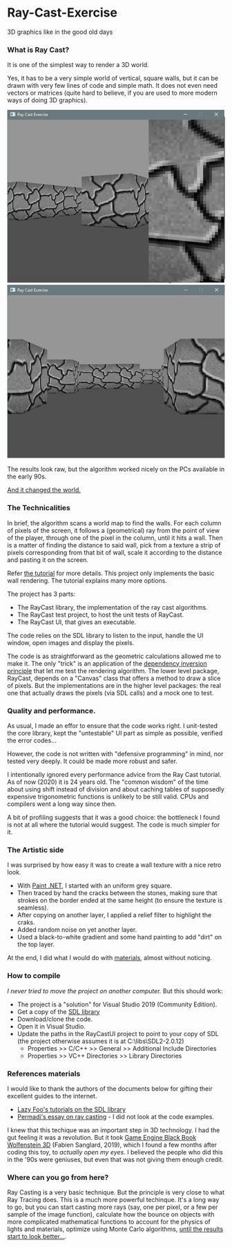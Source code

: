 # Ray-Cast-Exercise
3D graphics like in the good old days

### What is Ray Cast?
It is one of the simplest way to render a 3D world.

Yes, it has to be a very simple world of vertical, square walls, but it can be drawn with very few lines of code and simple math.
It does not even need vectors or matrices (quite hard to believe, if you are used to more modern ways of doing 3D graphics).

![Sample screeshot 1](https://github.com/stefanos-86/Ray-Cast-Exercise/blob/master/Screenshot1.png "")
![Sample screeshot 2](https://github.com/stefanos-86/Ray-Cast-Exercise/blob/master/Screenshot2.png "")


The results look raw, but the algorithm worked nicely on the PCs available in the early 90s.

[And it changed the world.](https://archive.org/details/msdos_Wolfenstein_3D_1992)

### The Technicalities

In brief, the algorithm scans a world map to find the walls. For each column of pixels of the screen, it follows a (geometrical)
ray from the point of view of the player, through one of the pixel in the column, until it hits a wall. Then is a matter of
finding the distance to said wall, pick from a texture a strip of pixels corresponding from that bit of wall, scale it according to 
the distance and pasting it on the screen.

Refer [the tutorial](https://permadi.com/1996/05/ray-casting-tutorial-table-of-contents/) for more details.
This project only implements the basic wall rendering. The tutorial explains many more options.

The project has 3 parts:
* The RayCast library, the implementation of the ray cast algorithms.
* The RayCast test project, to host the unit tests of RayCast.
* The RayCast UI, that gives an executable.

The code relies on the SDL library to listen to the input, handle the UI window, open images and display the pixels.

The code is as straightforward as the geometric calculations allowed me to make it.
The only "trick" is an application of the [dependency inversion principle](https://en.wikipedia.org/wiki/Dependency_inversion_principle)
that let me test the rendering algorithm. The lower level package, RayCast, depends on a "Canvas" class that offers a method to draw a slice of pixels.
But the implementations are in the higher level packages: the real one that actually draws the pixels (via SDL calls) and a mock one to test.

### Quality and performance.
As usual, I made an effor to ensure that the code works right. I unit-tested the core library, kept the "untestable" UI 
part as simple as possible, verified the error codes...

However, the code is not written with "defensive programming" in mind, nor tested very deeply. It could be made more robust and safer.

I intentionally ignored every performance advice from the Ray Cast tutorial. As of now (2020) it is 24 years old. The "common wisdom" of the time
about using shift instead of division and about caching tables of supposedly expensive trigonometric functions is unlikely to be still valid.
CPUs and compilers went a long way since then.

A bit of profiling suggests that it was a good choice: the bottleneck I found is not at all where the tutorial would suggest. The code is much simpler for it.

### The Artistic side
I was surprised by how easy it was to create a wall texture with a nice retro look.
* With [Paint .NET](https://www.getpaint.net/), I started with an uniform grey square.
* Then traced by hand the cracks between the stones, making sure that strokes on the border ended at the same height (to ensure the texture is seamless).
* After copying on another layer, I applied a relief filter to highlight the craks.
* Added random noise on yet another layer.
* Used a black-to-white gradient and some hand painting to add "dirt" on the top layer.

At the end, I did what I would do with [materials](https://docs.blender.org/manual/en/2.80/editors/shader_editor/index.html), almost without noticing.


### How to compile
*I never tried to move the project on another computer.* But this should work:

* The project is a "solution" for Visual Studio 2019 (Community Edition).
* Get a copy of the [SDL library](https://www.libsdl.org/index.php)
* Download/clone the code.
* Open it in Visual Studio.
* Update the paths in the RayCastUI project to point to your copy of SDL (the project otherwise assumes it is at C:\libs\SDL2-2.0.12)
  * Properties >> C/C++ >> General >> Additional Include Directories
  * Properties >> VC++ Directories >> Library Directories
  

### References materials
I would like to thank the authors of the documents below for gifting their excellent guides to the internet.

* [Lazy Foo's tutorials on the SDL library](https://lazyfoo.net/tutorials/SDL/index.php)
* [Permadi's essay on ray casting](https://permadi.com/1996/05/ray-casting-tutorial-table-of-contents/) - I did not look at the code examples.

I knew that this techique was an important step in 3D technology. I had the gut feeling it was a revolution. But it took [Game Engine Black Book Wolfenstein 3D](https://archive.org/details/gebbwolf3d) (Fabien Sanglard, 2019), which I found a few months after coding this toy, to *actually open my eyes*. I believed the people who did this in the '90s were geniuses, but even that was not giving them enough credit.


### Where can you go from here?
Ray Casting is a very basic technique. But the principle is very close to what Ray Tracing does. This is a much more powerful techinque.
It's a long way to go, but you can start casting more rays (say, one per pixel, or a few per sample of the image function), calculate how the 
bounce on objects with more complicated mathematical functions to account for the physics of lights and materials, optimize using Monte Carlo algorithms, 
[until the results start to look better...](http://www.pbr-book.org/).
